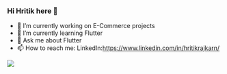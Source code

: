 ### Hi Hritik  here 👋

- 🔭 I’m currently working on E-Commerce projects
- 🌱 I’m currently learning Flutter
- 💬 Ask me about Flutter 
- 📫 How to reach me: LinkedIn:https://www.linkedin.com/in/hritikrajkarn/
<img src="https://github-readme-stats.vercel.app/api?username=Hritik602&&show_icons=true&title_color=ffffff&icon_color=bb2acf&text_color=daf7dc&bg_color=151515">
